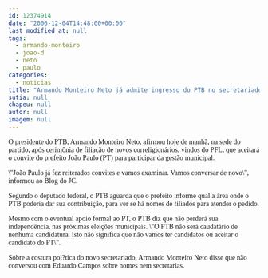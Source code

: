 ```yaml
---
id: 12374914
date: "2006-12-04T14:48:00+00:00"
last_modified_at: null
tags:
  - armando-monteiro
  - joao-d
  - neto
  - paulo
categories:
  - noticias
title: "Armando Monteiro Neto já admite ingresso do PTB no secretariado de João Paulo"
sutia: null
chapeu: null
autor: null
imagem: null
---
```

<p><P><FONT face=Verdana>O presidente do PTB, Armando Monteiro Neto, afirmou hoje de manhã, na sede do partido, após cerimônia de filiação de novos correligionários, vindos do PFL, que aceitará o convite do prefeito João Paulo (PT) para participar da gestão municipal.</p>
<p> \"João Paulo já fez reiterados convites e vamos examinar. Vamos conversar de novo\", informou ao Blog do JC.</FONT></P></p>
<p><P><FONT face=Verdana>Segundo o deputado federal, o PTB aguarda que o prefeito informe qual a área onde o PTB poderia dar sua contribuição, para ver se há nomes de filiados para atender o pedido.</FONT></P></p>
<p><P><FONT face=Verdana>Mesmo com o eventual apoio formal ao PT, o PTB diz que não perderá sua independência, nas próximas eleições municipais. \"O PTB não será caudatário de nenhuma candidatura. Isto não significa que não vamos ter candidatos ou aceitar o candidato do PT\".</FONT></P></p>
<p><P><FONT face=Verdana>Sobre a costura pol?tica do novo secretariado, Armando Monteiro Neto disse que não conversou com Eduardo Campos sobre nomes nem secretarias.</FONT></P> </p>
